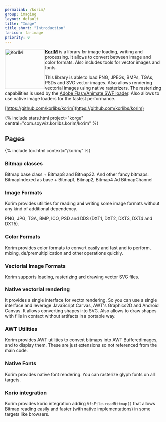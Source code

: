 ```yaml
---
permalink: /korim/
group: imaging
layout: default
title: "Image"
title_short: "Introduction"
fa-icon: fa-image
priority: 0
---
```


<img alt="KorIM" src="/i/logos/korim.svg" style="float:left;width:128px;height:128px;" />

**[KorIM](https://github.com/soywiz/korim)** is a library for image loading, writing and processing. It allows to convert between image and color formats. Also includes tools for vector images and fonts.

This library is able to load PNG, JPEGs, BMPs, TGAs, PSDs and SVG vector images.
Also allows rendering vectorial images using native rasterizers. The rasterizing
capabilities is used by the [Adobe Flash/Animate SWF loader](/animation/swf).
Also allows to use native image loaders for the fastest performance.

[https://github.com/korlibs/korim](https://github.com/korlibs/korim)

{% include stars.html project="korge" central="com.soywiz.korlibs.korim/korim" %}



## Pages

{% include toc.html context="/korim/" %}

### Bitmap classes

Bitmap base class + Bitmap8 and Bitmap32.
And other fancy bitmaps: BitmapIndexed as base + Bitmap1, Bitmap2, Bitmap4
Ad BitmapChannel

### Image Formats

Korim provides utilities for reading and writing some image formats without any kind of additional dependency.

PNG, JPG, TGA, BMP, ICO, PSD and DDS (DXT1, DXT2, DXT3, DXT4 and DXT5).

### Color Formats

Korim provides color formats to convert easily and fast and to perform, mixing, de/premultiplication and other operations quickly.

### Vectorial Image Formats

Korim supports loading, rasterizing and drawing vector SVG files.

### Native vectorial rendering

It provides a single interface for vector rendering.
So you can use a single interface and leverage JavaScript Canvas,
AWT's Graphics2D and Android Canvas.
It allows converting shapes into SVG.
Also allows to draw shapes with fills in contact without artifacts in a portable way.

### AWT Utilities

Korim provides AWT utilities to convert bitmaps into AWT BufferedImages, and to display them.
These are just extensions so not referenced from the main code.

### Native Fonts

Korim provides native font rendering. You can rasterize glyph fonts on all targets.

### Korio integration

Korim provides korio integration adding `VfsFile.readBitmap()` that allows Bitmap reading easily
and faster (with native implementations) in some targets like browsers.
